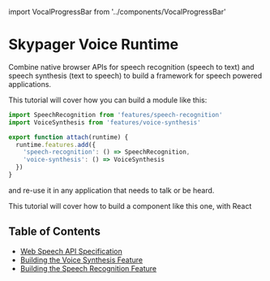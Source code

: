 import VocalProgressBar from '../components/VocalProgressBar'

# Skypager Voice Runtime

Combine native browser APIs for speech recognition (speech to text) and speech synthesis (text to speech) to build a framework for speech powered applications. 

This tutorial will cover how you can build a module like this:

```javascript
import SpeechRecognition from 'features/speech-recognition'
import VoiceSynthesis from 'features/voice-synthesis'

export function attach(runtime) {
  runtime.features.add({
    'speech-recognition': () => SpeechRecognition,
    'voice-synthesis': () => VoiceSynthesis
  })
}
```

and re-use it in any application that needs to talk or be heard. 

This tutorial will cover how to build a component like this one, with React

<VocalProgressBar progresInterval={450} />

## Table of Contents

- [Web Speech API Specification](https://developer.mozilla.org/en-US/docs/Web/API/SpeechSynthesis)
- [Building the Voice Synthesis Feature](/synthesis)
- [Building the Speech Recognition Feature](/recognition)